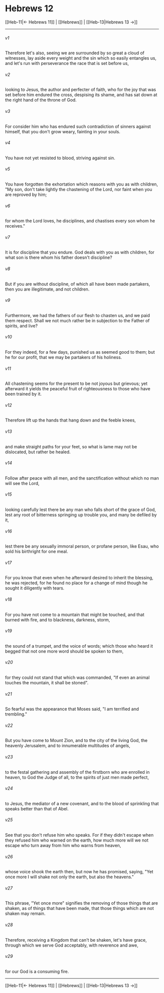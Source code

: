 # Hebrews 12

[[Heb-11|← Hebrews 11]] | [[Hebrews]] | [[Heb-13|Hebrews 13 →]]
***



###### v1 
Therefore let's also, seeing we are surrounded by so great a cloud of witnesses, lay aside every weight and the sin which so easily entangles us, and let's run with perseverance the race that is set before us, 

###### v2 
looking to Jesus, the author and perfecter of faith, who for the joy that was set before him endured the cross, despising its shame, and has sat down at the right hand of the throne of God. 

###### v3 
For consider him who has endured such contradiction of sinners against himself, that you don't grow weary, fainting in your souls. 

###### v4 
You have not yet resisted to blood, striving against sin. 

###### v5 
You have forgotten the exhortation which reasons with you as with children, "My son, don't take lightly the chastening of the Lord, nor faint when you are reproved by him; 

###### v6 
for whom the Lord loves, he disciplines, and chastises every son whom he receives." 

###### v7 
It is for discipline that you endure. God deals with you as with children, for what son is there whom his father doesn't discipline? 

###### v8 
But if you are without discipline, of which all have been made partakers, then you are illegitimate, and not children. 

###### v9 
Furthermore, we had the fathers of our flesh to chasten us, and we paid them respect. Shall we not much rather be in subjection to the Father of spirits, and live? 

###### v10 
For they indeed, for a few days, punished us as seemed good to them; but he for our profit, that we may be partakers of his holiness. 

###### v11 
All chastening seems for the present to be not joyous but grievous; yet afterward it yields the peaceful fruit of righteousness to those who have been trained by it. 

###### v12 
Therefore lift up the hands that hang down and the feeble knees,  

###### v13 
and make straight paths for your feet, so what is lame may not be dislocated, but rather be healed. 

###### v14 
Follow after peace with all men, and the sanctification without which no man will see the Lord, 

###### v15 
looking carefully lest there be any man who falls short of the grace of God, lest any root of bitterness springing up trouble you, and many be defiled by it, 

###### v16 
lest there be any sexually immoral person, or profane person, like Esau, who sold his birthright for one meal. 

###### v17 
For you know that even when he afterward desired to inherit the blessing, he was rejected, for he found no place for a change of mind though he sought it diligently with tears. 

###### v18 
For you have not come to a mountain that might be touched, and that burned with fire, and to blackness, darkness, storm, 

###### v19 
the sound of a trumpet, and the voice of words; which those who heard it begged that not one more word should be spoken to them, 

###### v20 
for they could not stand that which was commanded, "If even an animal touches the mountain, it shall be stoned". 

###### v21 
So fearful was the appearance that Moses said, "I am terrified and trembling." 

###### v22 
But you have come to Mount Zion, and to the city of the living God, the heavenly Jerusalem, and to innumerable multitudes of angels, 

###### v23 
to the festal gathering and assembly of the firstborn who are enrolled in heaven, to God the Judge of all, to the spirits of just men made perfect, 

###### v24 
to Jesus, the mediator of a new covenant, and to the blood of sprinkling that speaks better than that of Abel. 

###### v25 
See that you don't refuse him who speaks. For if they didn't escape when they refused him who warned on the earth, how much more will we not escape who turn away from him who warns from heaven, 

###### v26 
whose voice shook the earth then, but now he has promised, saying, "Yet once more I will shake not only the earth, but also the heavens." 

###### v27 
This phrase, "Yet once more" signifies the removing of those things that are shaken, as of things that have been made, that those things which are not shaken may remain. 

###### v28 
Therefore, receiving a Kingdom that can't be shaken, let's have grace, through which we serve God acceptably, with reverence and awe, 

###### v29 
for our God is a consuming fire.

***
[[Heb-11|← Hebrews 11]] | [[Hebrews]] | [[Heb-13|Hebrews 13 →]]
